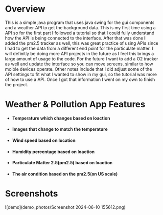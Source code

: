 # Overview
This is a simple java program that uses java swing for the gui components and a weather API to get the background data. This is my first time using a API so for the first part I followed a tutorial so that I could fully 
understand how the API is being connected to the interface. After that was done I added the pm2.5 tracker as well, this was great practice of using APIs since I had to get the data from a different end point for the particulate matter. 
I will definitly be doing more API projects in the future as I feel this brings a large amount of usage to the code. For the future I want to add a O2 tracker as well and update the interface so you can move screens,
similar to how moible devices operate. Other notes include that I did adjust some of the API settings to fit what I wanted to show in my gui, so the tutorial was more of how to use a API. Once I got that information I went on my own to finish the project.
# Weather & Pollution App Features 
* #### Temperature which changes based on loaction
* #### Images that change to match the temperature
* #### Wind speed based on location
* #### Humidity percentage based on loaction
* #### Particulate Matter 2.5(pm2.5) based on loaction
* #### The air condition based on the pm2.5(on US scale)
# Screenshots
![demo](demo_photos/Screenshot 2024-06-10 155612.png)
